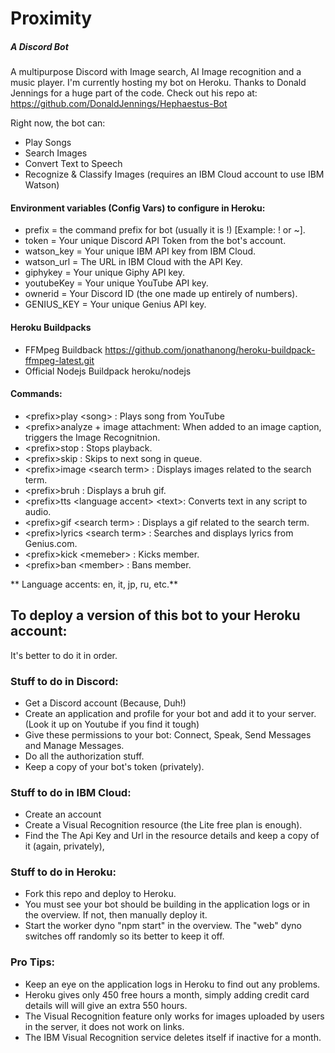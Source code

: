 # Proximity
##### A Discord Bot
A multipurpose Discord with Image search, AI Image recognition and a music player. I'm currently hosting my bot on Heroku. Thanks to Donald Jennings for a huge part of the code. 
Check out his repo at: https://github.com/DonaldJennings/Hephaestus-Bot

Right now, the bot can:
* Play Songs
* Search Images
* Convert Text to Speech
* Recognize & Classify Images (requires an IBM Cloud account to use IBM Watson)

#### Environment variables (Config Vars) to configure in Heroku:
* prefix = the command prefix for bot (usually it is !) [Example: ! or ~].
* token = Your unique Discord API Token from the bot's account.
* watson_key = Your unique IBM API key from IBM Cloud.
* watson_url = The URL in IBM Cloud with the API Key.
* giphykey = Your unique Giphy API key.
* youtubeKey = Your unique YouTube API key.
* ownerid = Your Discord ID (the one made up entirely of numbers).
* GENIUS_KEY = Your unique Genius API key.

#### Heroku Buildpacks
* FFMpeg Buildback https://github.com/jonathanong/heroku-buildpack-ffmpeg-latest.git
* Official Nodejs Buildpack heroku/nodejs

#### Commands:
* \<prefix>play \<song> : Plays song from YouTube
* \<prefix>analyze + image attachment: When added to an image caption, triggers the Image Recognitnion.
* \<prefix>stop : Stops playback.
* \<prefix>skip : Skips to next song in queue.
* \<prefix>image \<search term> : Displays images related to the search term.
* \<prefix>bruh : Displays a bruh gif.
* \<prefix>tts \<language accent> \<text>: Converts text in any script to audio.
* \<prefix>gif  \<search term>  : Displays a gif related to the search term.
* \<prefix>lyrics  \<search term>  : Searches and displays lyrics from Genius.com.
* \<prefix>kick  \<memeber>  : Kicks member.
* \<prefix>ban  \<member>  : Bans member.

** Language accents: en, it, jp, ru, etc.**
## To deploy a version of this bot to your Heroku account:

It's better to do it in order.

### Stuff to do in Discord:
* Get a Discord account (Because, Duh!)
* Create an application and profile for your bot and add it to your server. (Look it up on Youtube if you find it tough)
* Give these permissions to your bot: Connect, Speak, Send Messages and Manage Messages.
* Do all the authorization stuff.
* Keep a copy of your bot's token (privately).

### Stuff to do in IBM Cloud:
* Create an account
* Create a Visual Recognition resource (the Lite free plan is enough).
* Find the The Api Key and Url in the resource details and keep a copy of it (again, privately),

### Stuff to do in Heroku:
* Fork this repo and deploy to Heroku.
* You must see your bot should be building in the application logs or in the overview. If not, then manually deploy it.
* Start the worker dyno "npm start" in the overview. The "web" dyno switches off randomly so its better to keep it off.
### Pro Tips:
* Keep an eye on the application logs in Heroku to find out any problems.
* Heroku gives only 450 free hours a month, simply adding credit card details will will give an extra 550 hours.
* The Visual Recognition feature only works for images uploaded by users in the server, it does not work on links.
* The IBM Visual Recognition service deletes itself if inactive for a month.
